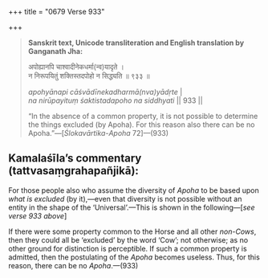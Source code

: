 +++
title = "0679 Verse 933"

+++
> **Sanskrit text, Unicode transliteration and English translation by Ganganath Jha:** 
>
> अपोह्यानपि चाश्वादीनेकधर्मा(न्व)यादृते ।  
> न निरूपयितुं शक्तिस्तदपोहो न सिद्ध्यति ॥ ९३३ ॥ 
>
> *apohyānapi cāśvādīnekadharmā(nva)yādṛte* \|  
> *na nirūpayituṃ śaktistadapoho na siddhyati* \|\| 933 \|\| 
>
> “In the absence of a common property, it is not possible to determine the things excluded (by Apoha). For this reason also there can be no Apoha.”—[*Ślokavārtika*-*Apoha* 72]—(933)



## Kamalaśīla’s commentary (tattvasaṃgrahapañjikā):

For those people also who assume the diversity of *Apoha* to be based upon *what is excluded* (by it),—even that diversity is not possible without an entity in the shape of the ‘Universal’.—This is shown in the following—[*see verse 933 above*]

If there were some property common to the Horse and all other *non-Cows*, then they could all be ‘excluded’ by the word ‘Cow’; not otherwise; as no other ground for distinction is perceptible. If such a common property is admitted, then the postulating of the *Apoha* becomes useless. Thus, for this reason, there can be no *Apoha*.—(933)


